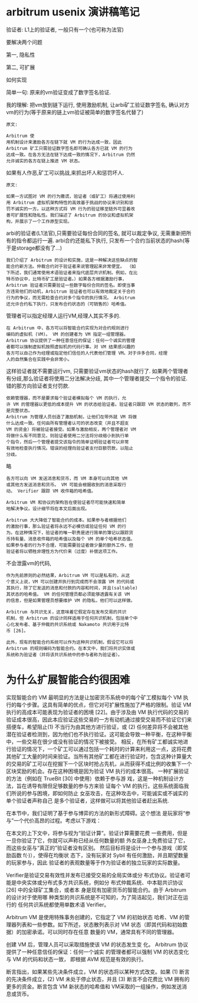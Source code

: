 # arbitrum usenix 演讲稿笔记
验证者: L1上的验证者, 一般只有一个(也可称为法官)

要解决两个问题

第一, 隐私性

第二, 可扩展


如何实现

简单一句: 原来的vm验证变成了数字签名验证.

我的理解: 把vm放到链下运行, 使用激励机制, 让arbi矿工验证数字签名, 确认对方vm的行为(等于原来的链上vm验证被简单的数字签名代替了)
```
原文:

Arbitrum 使
⽤机制设计来激励各⽅在链下就 VM 的⾏为达成⼀致，因此
Arbitrum 矿⼯只需验证数字签名即可确认各⽅已就 VM 的⾏为
达成⼀致。在各⽅⽆法在链下达成⼀致的情况下，Arbitrum 仍然
允许诚实的各⽅在链上推进 VM 状态。
```

如果有人作恶,矿工可以挑战,来抓出坏人和惩罚坏人. 
```
原文:

如果⼀⽅试图对 VM 的⾏为撒谎，验证者（或矿⼯）将通过使⽤利
⽤ Arbitrum 虚拟机架构特性的⾼效基于挑战的协议来识别和惩
罚不诚实的⼀⽅。以这种⽅式将 VM ⾏为的验证移⾄链外可显着改
善可扩展性和隐私性。我们描述了 Arbitrum 的协议和虚拟机架
构，并展⽰了⼀个⼯作原型实现。
```

arbi的验证者(L1法官),只需要验证每份合同的签名, 就可以裁定争议, 无需重新把所有的指令都运行一遍.
arbi合约还能私下执行, 只发布一个合约当前状态的hash(等于是storage都没有了...)
```
我们介绍了 Arbitrum 的设计和实施，这是⼀种解决这些缺点的智
能合约新⽅法。仲裁合约对于验证者来说管理起来⾮常便宜。 （如
下所述，我们通常使⽤术语验证者来指代底层共识机制。例如，在⽐
特币协议中，⽐特币矿⼯是验证者。）如果各⽅根据激励⾏事，
Arbitrum 验证者只需要验证⼀些数字每份合同的签名。即使当事
⽅违背他们的动机，Arbitrum 验证者也可以有效地裁定关于合约
⾏为的争议，⽽⽆需检查合约对多个指令的执⾏情况。 Arbitrum
还允许合约私下执⾏，只发布合约状态的（可销售的）哈希值。
```

管理者可以指定经理人运行VM,经理人其实不多的.
```
在 Arbitrum 中，各⽅可以将智能合约实现为对合约规则进⾏
编码的虚拟机 (VM)。 VM 的创建者为 VM 指定⼀组管理器。
Arbitrum 协议提供了⼀种任意信任的保证：任何⼀个诚实的管理
者都可以强制虚拟机按照虚拟机的代码⾏事。对 VM 结果感兴趣的
各⽅可以⾃⼰作为经理或指定他们信任的⼈代表他们管理 VM。对于许多合同，经理
⼈的⾃然集合在实践中会⾮常⼩。
```
这样验证者就不需要运行vm, 只需要验证vm状态的hash就行了.
如果两个管理者有分歧,那么验证者将使用二分法解决分歧, 其中一个管理者提交一个指令的验证.
错的那方向验证者支付罚款.
```
依赖管理器，⽽不是要求每个验证者模拟每个 VM 的执⾏，允
许 VM 的管理器以更低的成本提升 VM 的状态给验证者。验证者只跟踪 VM 状态的散列，⽽不是完整状态。
Arbitrum 为管理⼈员创造了激励机制，让他们在带外就 VM 将做
什么达成⼀致。任何由所有管理者认可的状态改变（并且不超⽀
VM 的资⾦）将被验证者接受。如果与激励相反，两个管理者对 VM
将做什么有不同意⻅，则验证者使⽤⼆分法将分歧缩⼩到执⾏单
个指令，然后⼀个管理者提交该指令的简单证明验证者可以⾮常
有效地检查执⾏情况。错误的经理向验证者⽀付巨额罚款，以阻⽌
分歧。
```
略
```
各⽅可以向 VM 发送消息和货币，⽽ VM 本⾝可以向其他 VM
或其他⽅发送消息和货币。 VM 可能会根据收到的消息采取⾏
动。 Verifier 跟踪 VM 收件箱的哈希值。

Arbitrum VM 和协议的架构旨在使验证者尽可能快速和简单
地解决争议。设计细节将在本⽂后⾯出现。

Arbitrum ⼤⼤降低了智能合约的成本。如果参与者根据他们
的激励⾏事，那么验证者将永远不必模仿或验证任何 VM 的⾏
为。在这种情况下，验证者的唯⼀职责是进⾏简单的簿记以跟踪货
币持有量、消息收件箱的哈希值以及每个 VM 的单个哈希状态值。
如果参与者的⾏为不合理，可能需要验证者做少量的额外⼯作，但
验证者将以牺牲⾮理性⽅为代价来（过度）补偿这项⼯作。
```
不会泄露vm的代码,
```
作为先前原则的必然结果，Arbitrum VM 可以是私有的，从这
个意义上说，VM 可以创建并执⾏到完成⽽不会泄露 VM 的代码或
其执⾏，除了它发送的消息和付款的内容和时间，并且(saltable)
其状态的哈希值。 VM 的任何管理员都必须能够透露有关该 VM
的信息，但是如果管理员想要维护 VM 的隐私，他们可以这样做。

Arbitrum 与共识⽆关，这意味着它假定存在发布交易的共识
机制，但 Arbitrum 的设计同样适⽤于任何共识机制，包括单个中
⼼化发布者、基于仲裁的共识系统或 Nakamoto 共识⽤于⽐特
币 [26]。

此外，现有的智能合约系统可以作为这种共识机制，假设它可以将
Arbitrum 的规则编码为智能合约。在本⽂中，我们将共识实体或
系统称为验证者（并将该共识系统中的参与者称为验证者）。
```
# 为什么扩展智能合约很困难

实现智能合约 VM 最明显的⽅法是让加密货币系统中的每个矿⼯模拟每个 VM 执⾏的每个步骤。这具有简单的优点，但它对可扩展性施加了严格的限制。验证 VM 执⾏的⾼成本可能表现为验证者的困境 [22]。由于涉及由 VM 执⾏代码的交易的验证成本很⾼，因此本应验证这些交易的⼀⽅有动机通过接受交易⽽不验证它们来搭便⻋，希望阻⽌(1) 不当⾏为由其他⽅进⾏验证，或 (2) 任何差异将不会被其他潜在验证者检测到，因为他们也不执⾏验证。这可能会导致⼀种平衡，在这种平衡中，⼀些交易在很少或没有验证的情况下被接受。
相反，在所有矿⼯都诚实地进⾏验证的情况下，⼀个矿⼯可以通过包括⼀个耗时的计算来利⽤这⼀点，这将花费其他矿⼯⼤量的时间来验证。当所有其他矿⼯都在进⾏验证时，包含这种计算量⼤的交易的矿⼯可以在挖掘下⼀个区块时抢占先机，从⽽获得不成⽐例的收集下⼀个区块奖励的机会。存在这种困境是因为验证 VM 执⾏的成本很⾼。
⼀种扩展验证的⽅法（例如在 TrueBit [30] 中使⽤）依赖于参与游
戏，这是⼀种机制设计⽅法，旨在诱导有限但⾜够数量的参与⽅来验
证每个 VM 的执⾏。这些系统⾯临我们所说的参与困境，即如何防⽌
⼥巫攻击，在这种攻击中，可能诚实或不诚实的单个验证者声称⾃⼰
是多个验证者，这样做可以将其他验证者赶出系统.

在本节中，我们证明了基于参与博弈的⽅法的新形式障碍。这个想法
是玩家将“参与”⼀个代价⾼昂的过程。考虑以下游戏：

在本⽂的上下⽂中，将参与视为“验证计算”。验证计算需要花费
⼀些费⽤，但是⼀旦你验证了它，你就可以声称已经从任何数量的额
外⼥巫⾝上免费验证了它，⽽这些⼥巫与“真正的”验证者没有区别。
然后⽬标将是设计⼀个参与游戏（即奖励函数 f(·)），使得在均衡状
态下，没有玩家对 Sybil 有任何激励，并且期望数量的玩家参与，因此
验证者的表观数量等于作为验证者的独⽴玩家的实际数量。

Verifier是验证交易有效性并发布已接受交易的全局实体或分
布式协议。验证者可能是中央实体或分布式多⽅共识系统，例如分
布式仲裁系统、中本聪共识协议 [26] 中的全球矿⼯集合，或者本
⾝是现有加密货币的智能合约。由于 Arbitrum 的设计对于使⽤哪
种类型的共识系统是不可知的，为了简洁起⻅，我们对正在运⾏的
任何共识系统都使⽤单数术语 Verifier。

Arbitrum VM 是使⽤特殊事务创建的，它指定了 VM 的初始状态
哈希、VM 的管理器列表和⼀些参数。如下所述，状态散列表⽰对
VM 状态（即其代码和初始数据）的加密承诺。可以同时存在任意
数量的 VM，通常具有不同的管理器。

创建 VM 后，管理⼈员可以采取措施使该 VM 的状态发⽣变
化。 Arbitrum 协议提供了⼀种任意信任的保证：任何⼀个诚实
的管理者都可以强制 VM 的状态变化与 VM 的代码和状态⼀致，
即根据 AVM 规范是有效的执⾏。

断⾔指出，如果某些先决条件成⽴，VM 的状态将以某种⽅式改变。如果 (1) 断⾔的先决条件成⽴，(2) VM 未处于停⽌状态，并且 (3) 断⾔不会花费⽐ VM 拥有的更多的资⾦。断⾔包含 VM 新状态的哈希值和 VM采取的⼀组操作，例如发送消息或货币。
